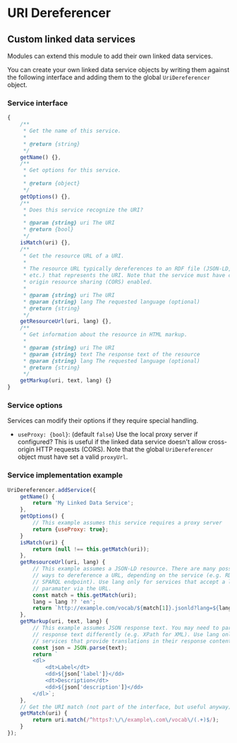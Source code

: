 # URI Dereferencer

## Custom linked data services

Modules can extend this module to add their own linked data services.

You can create your own linked data service objects by writing them against the
following interface and adding them to the global `UriDereferencer` object.

### Service interface

```js
{
    /**
     * Get the name of this service.
     *
     * @return {string}
     */
    getName() {},
    /**
     * Get options for this service.
     *
     * @return {object}
     */
    getOptions() {},
    /**
     * Does this service recognize the URI?
     *
     * @param {string} uri The URI
     * @return {bool}
     */
    isMatch(uri) {},
    /**
     * Get the resource URL of a URI.
     *
     * The resource URL typically dereferences to an RDF file (JSON-LD, XML,
     * etc.) that represents the URI. Note that the service must have cross-
     * origin resource sharing (CORS) enabled.
     *
     * @param {string} uri The URI
     * @param {string} lang The requested language (optional)
     * @return {string}
     */
    getResourceUrl(uri, lang) {},
    /**
     * Get information about the resource in HTML markup.
     *
     * @param {string} uri The URI
     * @param {string} text The response text of the resource
     * @param {string} lang The requested language (optional)
     * @return {string}
     */
    getMarkup(uri, text, lang) {}
}
```

### Service options

Services can modify their options if they require special handling.

- `useProxy: {bool}`: (default `false`) Use the local proxy server if configured? This
is useful if the linked data service doesn't allow cross-origin HTTP requests (CORS).
Note that the global `UriDereferencer` object must have set a valid `proxyUrl`.

### Service implementation example

```js
UriDereferencer.addService({
    getName() {
        return 'My Linked Data Service';
    },
    getOptions() {
        // This example assumes this service requires a proxy server
        return {useProxy: true};
    }
    isMatch(uri) {
        return (null !== this.getMatch(uri));
    },
    getResourceUrl(uri, lang) {
        // This example assumes a JSON-LD resource. There are many possible
        // ways to dereference a URL, depending on the service (e.g. RDF/XML,
        // SPARQL endpoint). Use lang only for services that accept a language
        // paramater via the URL.
        const match = this.getMatch(uri);
        lang = lang ?? 'en';
        return `http://example.com/vocab/${match[1]}.jsonld?lang=${lang}`;
    },
    getMarkup(uri, text, lang) {
        // This example assumes JSON response text. You may need to parse the
        // response text differently (e.g. XPath for XML). Use lang only for
        // services that provide translations in their response content.
        const json = JSON.parse(text);
        return `
        <dl>
            <dt>Label</dt>
            <dd>${json['label']}</dd>
            <dt>Description</dt>
            <dd>${json['description']}</dd>
        </dl>`;
    },
    // Get the URI match (not part of the interface, but useful anyway).
    getMatch(uri) {
        return uri.match(/^https?:\/\/example\.com\/vocab\/(.+)$/);
    }
});
```
